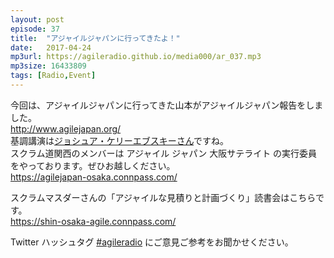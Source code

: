 ```yaml
---
layout: post
episode: 37
title:  "アジャイルジャパンに行ってきたよ！"
date:   2017-04-24
mp3url: https://agileradio.github.io/media000/ar_037.mp3
mp3size: 16433809
tags: [Radio,Event]
---
```


今回は、アジャイルジャパンに行ってきた山本がアジャイルジャパン報告をしました。  
http://www.agilejapan.org/  
基調講演は[ジョシュア・ケリーエブスキーさん](https://twitter.com/JoshuaKerievsky)ですね。  
スクラム道関西のメンバーは アジャイル ジャパン 大阪サテライト の実行委員をやっております。ぜひお越しください。  
https://agilejapan-osaka.connpass.com/  

スクラムマスダーさんの「アジャイルな見積りと計画づくり」読書会はこちらです。  
https://shin-osaka-agile.connpass.com/  

Twitter ハッシュタグ [#agileradio](https://twitter.com/intent/tweet?hashtags=agileradio) にご意見ご参考をお聞かせください。

